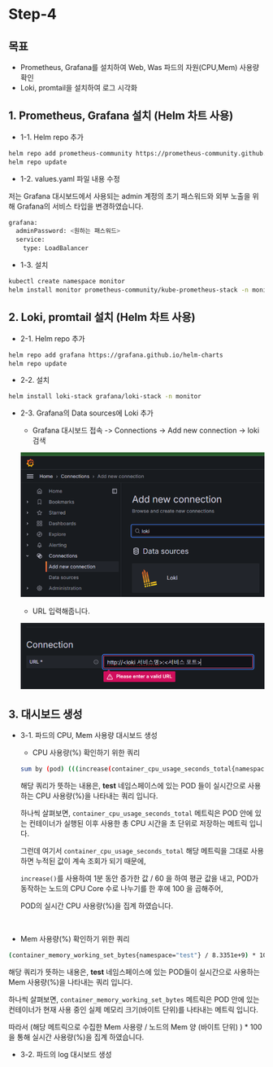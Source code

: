 # Step-4

## 목표 
* Prometheus, Grafana를 설치하여 Web, Was 파드의 자원(CPU,Mem) 사용량 확인
* Loki, promtail을 설치하여 로그 시각화

## 1. Prometheus, Grafana 설치 (Helm 차트 사용)

* 1-1. Helm repo 추가

```sh
helm repo add prometheus-community https://prometheus-community.github.io/helm-charts
helm repo update
```

* 1-2. values.yaml 파일 내용 수정

저는 Grafana 대시보드에서 사용되는 admin 계정의 초기 패스워드와 외부 노출을 위해 Grafana의 서비스 타입을 변경하였습니다.

```sh
grafana:
  adminPassword: <원하는 패스워드>
  service:
    type: LoadBalancer
```

* 1-3. 설치

```sh
kubectl create namespace monitor
helm install monitor prometheus-community/kube-prometheus-stack -n monitor -f values.yaml 
```

## 2. Loki, promtail 설치 (Helm 차트 사용)

* 2-1. Helm repo 추가

```sh
helm repo add grafana https://grafana.github.io/helm-charts
helm repo update
```

* 2-2. 설치

```sh
helm install loki-stack grafana/loki-stack -n monitor
```

* 2-3. Grafana의 Data sources에 Loki 추가

  * Grafana 대시보드 접속 -> Connections -> Add new connection -> loki 검색

  ![alt text](image.png)

  * URL 입력해줍니다.

  ![alt text](image-1.png)

## 3. 대시보드 생성

* 3-1. 파드의 CPU, Mem 사용량 대시보드 생성

  * CPU 사용량(%) 확인하기 위한 쿼리
  ```sh
  sum by (pod) (((increase(container_cpu_usage_seconds_total{namespace="test"}[1m])) / 60) / 4 ) * 100
  ```

  해당 쿼리가 뜻하는 내용은, **test** 네임스페이스에 있는 POD 들이 실시간으로 사용하는 CPU 사용량(%)을 나타내는 쿼리 입니다.

  하나씩 살펴보면, `container_cpu_usage_seconds_total` 메트릭은 POD 안에 있는 컨테이너가 실행된 이후 사용한 총 CPU 시간을 초 단위로 저장하는 메트릭 입니다.

  그런데 여기서 `container_cpu_usage_seconds_total` 해당 메트릭을 그대로 사용하면 누적된 값이 계속 조회가 되기 때문에,

  `increase()`를 사용하여 1분 동안 증가한 값 / 60 을 하여 평균 값을 내고, POD가 동작하는 노드의 CPU Core 수로 나누기를 한 후에 100 을 곱해주어,

  POD의 실시간 CPU 사용량(%)을 집계 하였습니다.

<br>

  * Mem 사용량(%) 확인하기 위한 쿼리
  ```sh
  (container_memory_working_set_bytes{namespace="test"} / 8.3351e+9) * 100
  ```

  해당 쿼리가 뜻하는 내용은, **test** 네임스페이스에 있는 POD들이 실시간으로 사용하는 Mem  사용량(%)을 나타내는 쿼리 입니다.

  하나씩 살펴보면, `container_memory_working_set_bytes` 메트릭은 POD 안에 있는 컨테이너가 현재 사용 중인 실제 메모리 크기(바이트 단위)를 나타내는 메트릭 입니다.

  따라서 (해당 메트릭으로 수집한 Mem 사용량 / 노드의 Mem 양 (바이트 단위) ) * 100 을 통해 실시간 사용량(%)을 집계 하였습니다.


* 3-2. 파드의 log 대시보드 생성